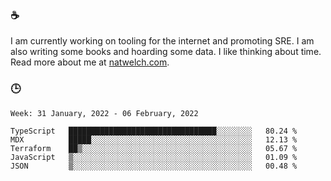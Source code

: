 ### ☕

I am currently working on tooling for the internet and promoting SRE. I am also writing some books and hoarding some data. I like thinking about time. Read more about me at [natwelch.com](https://natwelch.com).

### 🕒

<!--START_SECTION:waka-->
```text
Week: 31 January, 2022 - 06 February, 2022

TypeScript   █████████████████████████████████░░░░░░░░   80.24 % 
MDX          █████░░░░░░░░░░░░░░░░░░░░░░░░░░░░░░░░░░░░   12.13 % 
Terraform    ██▒░░░░░░░░░░░░░░░░░░░░░░░░░░░░░░░░░░░░░░   05.67 % 
JavaScript   ▒░░░░░░░░░░░░░░░░░░░░░░░░░░░░░░░░░░░░░░░░   01.09 % 
JSON         ▒░░░░░░░░░░░░░░░░░░░░░░░░░░░░░░░░░░░░░░░░   00.48 % 
```
<!--END_SECTION:waka-->
